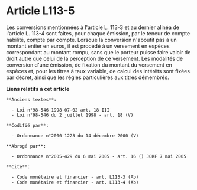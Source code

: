 # Article L113-5

Les conversions mentionnées à l'article L. 113-3 et au dernier alinéa de l'article L. 113-4 sont faites, pour chaque
émission, par le teneur de compte habilité, compte par compte. Lorsque la conversion n'aboutit pas à un montant entier en
euros, il est procédé à un versement en espèces correspondant au montant rompu, sans que le porteur puisse faire valoir de
droit autre que celui de la perception de ce versement. Les modalités de conversion d'une émission, de fixation du montant du
versement en espèces et, pour les titres à taux variable, de calcul des intérêts sont fixées par décret, ainsi que les règles
particulières aux titres démembrés.

**Liens relatifs à cet article**

	**Anciens textes**:

	  - Loi n°98-546 1998-07-02 art. 18 III
	  - Loi n°98-546 du 2 juillet 1998 - art. 18 (V)

	**Codifié par**:

	  - Ordonnance n°2000-1223 du 14 décembre 2000 (V)

	**Abrogé par**:

	  - Ordonnance n°2005-429 du 6 mai 2005 - art. 16 () JORF 7 mai 2005

	**Cite**:

	  - Code monétaire et financier - art. L113-3 (Ab)
	  - Code monétaire et financier - art. L113-4 (Ab)
